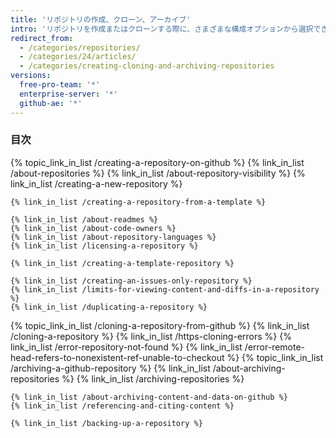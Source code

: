 ```yaml
---
title: 'リポジトリの作成、クローン、アーカイブ'
intro: 'リポジトリを作成またはクローンする際に、さまざまな構成オプションから選択できます。 リポジトリを使用して、{% data variables.product.prodname_dotcom %} のコンテンツとデータをアーカイブすることもできます。'
redirect_from:
  - /categories/repositories/
  - /categories/24/articles/
  - /categories/creating-cloning-and-archiving-repositories
versions:
  free-pro-team: '*'
  enterprise-server: '*'
  github-ae: '*'
---
```



### 目次

{% topic_link_in_list /creating-a-repository-on-github %}
    {% link_in_list /about-repositories %}
    {% link_in_list /about-repository-visibility %}
    {% link_in_list /creating-a-new-repository %}
<!-- if currentVersion == "free-pro-team@latest" or currentVersion ver_gt "enterprise-server@2.17" -->
    {% link_in_list /creating-a-repository-from-a-template %}
<!-- endif -->
    {% link_in_list /about-readmes %}
    {% link_in_list /about-code-owners %}
    {% link_in_list /about-repository-languages %}
    {% link_in_list /licensing-a-repository %}
<!-- if currentVersion == "free-pro-team@latest" or currentVersion ver_gt "enterprise-server@2.17" -->
    {% link_in_list /creating-a-template-repository %}
<!-- endif -->
    {% link_in_list /creating-an-issues-only-repository %}
    {% link_in_list /limits-for-viewing-content-and-diffs-in-a-repository %}
    {% link_in_list /duplicating-a-repository %}
{% topic_link_in_list /cloning-a-repository-from-github %}
    {% link_in_list /cloning-a-repository %}
    {% link_in_list /https-cloning-errors %}
    {% link_in_list /error-repository-not-found %}
    {% link_in_list /error-remote-head-refers-to-nonexistent-ref-unable-to-checkout %}
{% topic_link_in_list /archiving-a-github-repository %}
    {% link_in_list /about-archiving-repositories %}
    {% link_in_list /archiving-repositories %}
<!-- if currentVersion == "free-pro-team@latest" -->
    {% link_in_list /about-archiving-content-and-data-on-github %}
    {% link_in_list /referencing-and-citing-content %}
<!-- endif -->
    {% link_in_list /backing-up-a-repository %}
